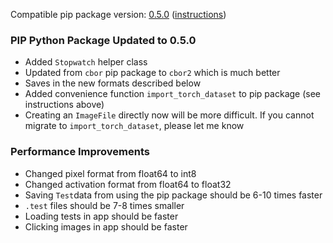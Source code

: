 <!--- https://github.com/mgroth0/deephy/releases -->

[//]: # (VERSION:1.15.0)


Compatible pip package
version: [0.5.0](https://pypi.org/project/deephy/0.4.0/) ([instructions](https://colab.research.google.com/drive/1PNiGD26uBsktq64fqPg76yoN-ruixavj))

### PIP Python Package Updated to 0.5.0
- Added `Stopwatch` helper class
- Updated from `cbor` pip package to `cbor2` which is much better
- Saves in the new formats described below
- Added convenience function `import_torch_dataset` to pip package (see instructions above)
- Creating an `ImageFile` directly now will be more difficult. If you cannot migrate to `import_torch_dataset`, please let me know

[//]: # (### New Features)


### Performance Improvements

- Changed pixel format from float64 to int8
- Changed activation format from float64 to float32
- Saving `Test`data from using the pip package should be 6-10 times faster
- `.test` files should be 7-8 times smaller
- Loading tests in app should be faster
- Clicking images in app should be faster



[//]: # (### Cosmetic Changes)

[//]: # (### Bug Fixes)


[//]: # (### Notes)

[//]: # (### Todo)

